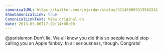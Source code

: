 ```yaml
---
canonicalURL: https://twitter.com/jmjordan/status/331460659319562241
ShowCanonicalLink: true
CanonicalLinkText: View original on
date: 2013-05-06T17:29:14+00:00
---
```

@parislemon Don’t lie. We all know you did this so people would stop calling you an Apple fanboy. In all seriousness, though. Congrats!